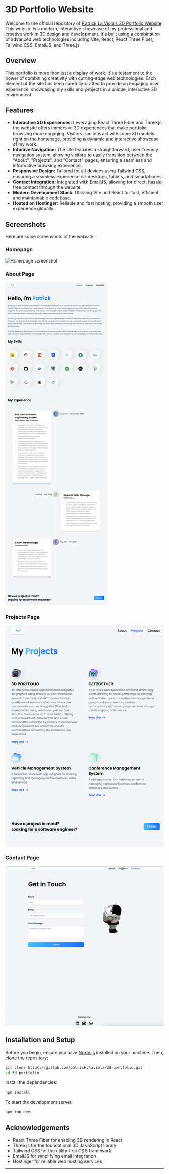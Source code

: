 # 3D Portfolio Website

Welcome to the official repository of [Patrick La Viola's 3D Portfolio Website](https://www.patricklaviola.com/). This website is a modern, interactive showcase of my professional and creative work in 3D design and development. It's built using a combination of advanced web technologies including Vite, React, React Three Fiber, Tailwind CSS, EmailJS, and Three.js.

## Overview

This portfolio is more than just a display of work; it's a testament to the power of combining creativity with cutting-edge web technologies. Each element of the site has been carefully crafted to provide an engaging user experience, showcasing my skills and projects in a unique, interactive 3D environment.

## Features

- **Interactive 3D Experiences:** Leveraging React Three Fiber and Three.js, the website offers immersive 3D experiences that make portfolio browsing more engaging. Visitors can interact with some 3D models right on the homepage, providing a dynamic and interactive showcase of my work.
- **Intuitive Navigation:** The site features a straightforward, user-friendly navigation system, allowing visitors to easily transition between the "About", "Projects", and "Contact" pages, ensuring a seamless and informative browsing experience.
- **Responsive Design:** Tailored for all devices using Tailwind CSS, ensuring a seamless experience on desktops, tablets, and smartphones.
- **Contact Integration:** Integrated with EmailJS, allowing for direct, hassle-free contact through the website.
- **Modern Development Stack:** Utilizing Vite and React for fast, efficient, and maintainable codebase.
- **Hosted on Hostinger:** Reliable and fast hosting, providing a smooth user experience globally.

## Screenshots

Here are some screenshots of the website:

### Homepage

![Homepage screenshot](screenshots/homepage.png)

### About Page

![About page screenshot](screenshots/about.png)

### Projects Page

![Projects page screenshot](screenshots/projects.png)

### Contact Page

![Contact page screenshot](screenshots/contact.png)

## Installation and Setup

Before you begin, ensure you have [Node.js](https://nodejs.org/) installed on your machine. Then, clone the repository:

```bash
git clone https://gitlab.com/patrick.laviola/3d-portfolio.git
cd 3d-portfolio
```

Install the dependencies:

```bash
npm install
```

To start the development server:

```bash
npm run dev
```

## Acknowledgements

- React Three Fiber for enabling 3D rendering in React
- Three.js for the foundational 3D JavaScript library
- Tailwind CSS for the utility-first CSS framework
- EmailJS for simplifying email integration
- Hostinger for reliable web hosting services

---
